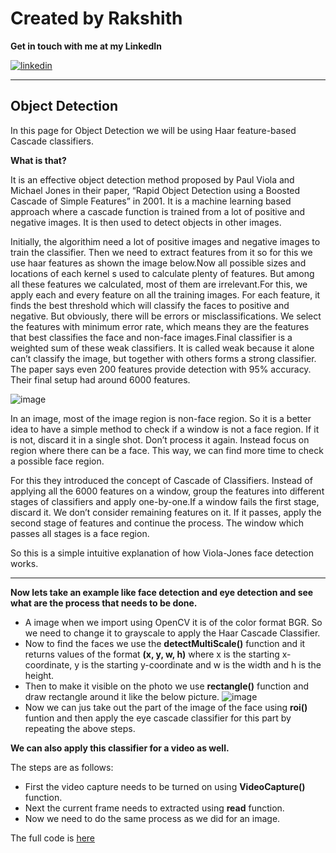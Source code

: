 # Created by Rakshith

**Get in touch with me at my LinkedIn**

[![linkedin](https://cloud.githubusercontent.com/assets/17016297/18839848/0fc7e74e-83d2-11e6-8c6a-277fc9d6e067.png)][2]

[2]: https://www.linkedin.com/in/rakshith-ramprakash-66685b198/

---

## Object Detection

In this page for Object Detection we will be using Haar feature-based Cascade classifiers.

**What is that?**

It is an effective object detection method proposed by Paul Viola and Michael Jones in their paper, “Rapid Object Detection using a Boosted Cascade of Simple Features” in 2001. It is a machine learning based approach where a cascade function is trained from a lot of positive and negative images. It is then used to detect objects in other images.

Initially, the algorithim need a lot of positive images and negative images to train the classifier. Then we need to extract features from it so for this we use haar features as shown the image below.Now all possible sizes and locations of each kernel s used to calculate plenty of features. But among all these features we calculated, most of them are irrelevant.For this, we apply each and every feature on all the training images. For each feature, it finds the best threshold which will classify the faces to positive and negative. But obviously, there will be errors or misclassifications. We select the features with minimum error rate, which means they are the features that best classifies the face and non-face images.Final classifier is a weighted sum of these weak classifiers. It is called weak because it alone can’t classify the image, but together with others forms a strong classifier. The paper says even 200 features provide detection with 95% accuracy. Their final setup had around 6000 features. 

![image](https://opencv-python-tutroals.readthedocs.io/en/latest/_images/haar_features.jpg)

In an image, most of the image region is non-face region. So it is a better idea to have a simple method to check if a window is not a face region. If it is not, discard it in a single shot. Don’t process it again. Instead focus on region where there can be a face. This way, we can find more time to check a possible face region. 

For this they introduced the concept of Cascade of Classifiers. Instead of applying all the 6000 features on a window, group the features into different stages of classifiers and apply one-by-one.If a window fails the first stage, discard it. We don’t consider remaining features on it. If it passes, apply the second stage of features and continue the process. The window which passes all stages is a face region.

So this is a simple intuitive explanation of how Viola-Jones face detection works.

---

**Now lets take an example like face detection and eye detection and see what are the process that needs to be done.**

* A image when we import using OpenCV it is of the color format BGR. So we need to change it to grayscale to apply the Haar Cascade Classifier.
* Now to find the faces we use the **detectMultiScale()** function and it returns values of the format **(x, y, w, h)** where x is the starting x-coordinate, y is the starting y-coordinate and w is the width and h is the height.
* Then to make it visible on the photo we use **rectangle()** function and draw rectangle around it like the below picture.
  ![image](https://encrypted-tbn0.gstatic.com/images?q=tbn%3AANd9GcTF9LipPzwRM-yh3DO7tNk4hHgB6MHmVKtorg&usqp=CAU)
* Now we can jus take out the part of the image of the face using **roi()** funtion and then apply the eye cascade classifier for this part by repeating the above steps.


**We can also apply this classifier for a video as well.**

The steps are as follows:
* First the video capture needs to be turned on using **VideoCapture()** function.
* Next the current frame needs to extracted using **read** function.
* Now we need to do the same process as we did for an image.


The full code is [here]()
